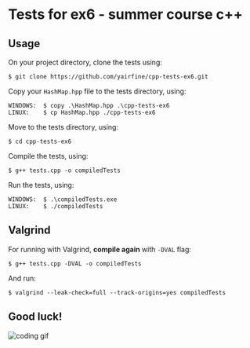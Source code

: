 # Tests for ex6 - summer course c++
## Usage
On your project directory, clone the tests using:
```$xslt
$ git clone https://github.com/yairfine/cpp-tests-ex6.git
```

Copy your `HashMap.hpp` file to the tests directory, using:
```$xslt
WINDOWS:  $ copy .\HashMap.hpp .\cpp-tests-ex6
LINUX:    $ cp HashMap.hpp ./cpp-tests-ex6
```

Move to the tests directory, using:
```$xslt
$ cd cpp-tests-ex6
```

Compile the tests, using:
```$ xslt
$ g++ tests.cpp -o compiledTests
```

Run the tests, using:
```$ xslt
WINDOWS:  $ .\compiledTests.exe
LINUX:    $ ./compiledTests
```

## Valgrind
For running with Valgrind, **compile again** with `-DVAL` flag:
```$ xslt
$ g++ tests.cpp -DVAL -o compiledTests
```
And run:
```$ xslt
$ valgrind --leak-check=full --track-origins=yes compiledTests
```

## Good luck!
![coding gif](https://media.giphy.com/media/iAKXyzgLVtKsU/giphy.gif)
